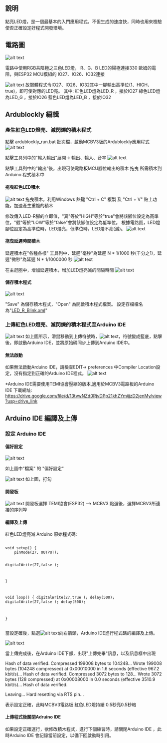 
## 說明

點亮LED燈，是一個最基本的入門應用程式，不但生成的速度快，同時也用來檢驗使否正確設定好程式開發環境。

## 電路圖

![alt text](images/1708149608259.png)

電路中使用RGB共陰極之三色LED燈，
R、G、B LED的陽極連接330 歐姆的電阻，與ESP32 MCU模組的 IO27、IO26、IO32連接

![alt text](images/1708149669611.png)
故韌體程式令IO27、IO26、IO32其中一腳輸出高準位(1、HIGH、true)，即可使對應的LED亮。
其中:
紅色LED燈為LED_R ，接於IO27
綠色LED燈為LED_G ，接於IO26
藍色LED燈為LED_B ，接於IO32

## Ardublockly 編輯

### 產生紅色LED燈亮、滅閃爍的積木程式

點擊 ardublockly_run.bat 批次檔，啟動MCBV3版的Ardublockly應用程式
![alt text](images/image.png)

點擊工具列中的"輸入輸出"展開-> 輸出、輸入、音率
![alt text](images/image-1.png)

點擊工具列中的"輸出"後，出現可使電路板MCU腳位輸出的積木
拖曳 所需積木到Arduino 程式積木中

#### 拖曳紅色LED積木

![alt text](images/image-2.png)
拖曳積木，利用Windows 熱鍵 "Ctrl + C" 複製 及 "Ctrl + V" 貼上功能，加速產生重複的積木

修改傳入LED-R腳的立即值，"真"等於"HIGH"等於"true"會將該腳位設定為高準位，"假"等於"LOW"等於"false"會將該腳位設定為低準位。 根據電路圖，LED燈腳位設定為高準位時，LED燈亮，低準位時，LED燈不亮(滅)。
![alt text](images/image-3.png)

#### 拖曳延遲時間積木

延遲積木在"各種各樣" 工具列中，延遲"毫秒"為延遲 N * 1/1000 秒(千分之1)，延遲"微秒"為延遲 N * 1/1000000 秒
![alt text](images/image-4.png)

在主迴圈中，增加延遲積木，增加LED燈亮滅的間隔時間
![alt text](images/image-5.png)

#### 儲存積木程式

![alt text](images/image-6.png)

"Save" 為儲存積木程式，"Open" 為開啟積木程式檔案。
設定存檔檔名為"<a href="LED_R_Blink.xml">LED_R_Blink.xml</a>"

### 上傳紅色LED燈亮、滅閃爍的積木程式至Arduino IDE

![alt text](images/image-7.png)
如上圖所示，滑鼠移動到上傳符號時，![alt text](images/image-8.png)，符號變成籃底，點擊後，即啟動Arduino IDE，並將原始碼同步上傳到Arduino IDE中。

#### 無法啟動

如果無法啟動Arduino IDE，請檢查EDIT-> preferences 中Compiler Location設定，沒有指定到正確的Arduino IDE程式。
![alt text](images/image-9.png)

*Arduino IDE需要使用TEMI協會壓縮的版本,適用於MCBV3電路板的Arduino IDE 下載網址:
https://drive.google.com/file/d/13tvwNZd0RjvDPp21khZYmijjzD2jenMy/view?usp=drive_link

## Arduino IDE 編譯及上傳

### 設定 Arduino IDE

#### 偏好設定

![alt text](images/image-10.png)

如上圖中"檔案" 的 "偏好設定"

![alt text](images/image-11.png)
如上圖，打勾

#### 開發板

![alt text](images/image-12.png)
開發板選擇 TEMI協會(ESP32) --> MCBV3
點選後，選擇MCBV3所連接的序列埠

#### 編譯及上傳

<p>紅色LED燈亮滅 Arduino 原始程式碼:</p>
<pre><code>
void setup() {
  	pinMode(27, OUTPUT);

digitalWrite(27,false );

}

void loop() {
digitalWrite(27,true );
delay(500);
digitalWrite(27,false );
delay(500);

}
</code></pre>
當設定確後，點選![alt text](images/image-13.png)向右箭頭，Arduino IDE進行程式碼的編譯及上傳。

![alt text](images/image-14.png)

當上傳完成後，在Arduino IDE下部，出現"上傳完畢"訊息，以及訊息框中出現

Hash of data verified.
Compressed 199008 bytes to 104248...
Wrote 199008 bytes (104248 compressed) at 0x00010000 in 1.6 seconds (effective 967.2 kbit/s)...
Hash of data verified.
Compressed 3072 bytes to 128...
Wrote 3072 bytes (128 compressed) at 0x00008000 in 0.0 seconds (effective 3510.9 kbit/s)...
Hash of data verified.

Leaving...
Hard resetting via RTS pin...

表示設定正確，此時MCBV3電路板 紅色LED燈持續 0.5秒亮0.5秒暗

#### 上傳程式後關閉Adruino IDE

如果設定正確運行，欲修改積木程式，進行下個練習時，請關閉Arduino IDE ，此時Arduino IDE 會記錄當前設定，以備下回啟動時引用。
